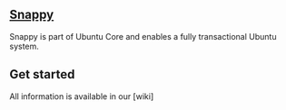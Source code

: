 ## [Snappy](https://github.com/ubuntu-core/snappy)
Snappy is part of Ubuntu Core and enables a fully transactional Ubuntu system.

## Get started

All information is available in our [wiki]
